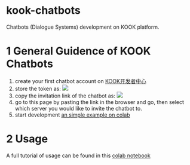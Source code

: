 # kook-chatbots
Chatbots (Dialogue Systems) development on KOOK platform.

# 1 General Guidence of KOOK Chatbots
1. create your first chatbot account on [KOOK开发者中心](https://developer.kookapp.cn/app/index)
2. store the token as:
  ![](https://i.imgur.com/e3Ucj4o.png)
3. copy the invitation link of the chatbot as:
  ![](https://i.imgur.com/avz9kCq.png)
4. go to this page by pasting the link in the browser and go, then select which server you would like to invite the chatbot to.
5. start development
[an simple example on colab](https://colab.research.google.com/drive/1dnXV61v6d8_9z8uLNqAL275NXvbHywgG?usp=sharing) 




# 2 Usage
A full tutorial of usage can be found in this [colab notebook](https://colab.research.google.com/drive/1eY9T1hR_PxTGLIUD2MqO7XiaotO8rJC7?usp=sharing)
